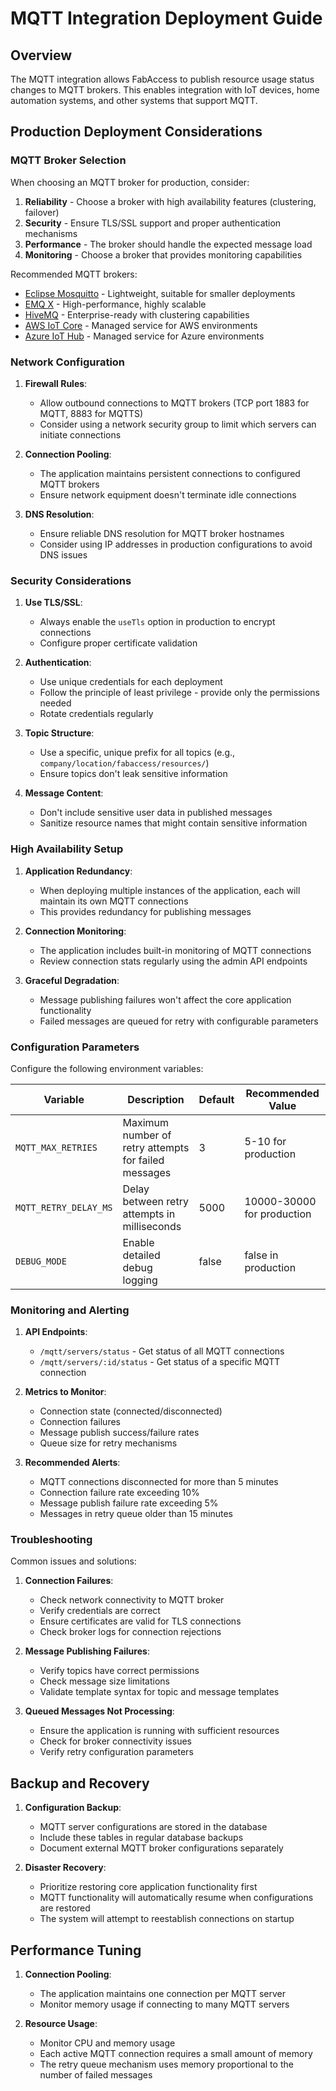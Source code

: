 # MQTT Integration Deployment Guide

## Overview

The MQTT integration allows FabAccess to publish resource usage status changes to MQTT brokers. This enables integration with IoT devices, home automation systems, and other systems that support MQTT.

## Production Deployment Considerations

### MQTT Broker Selection

When choosing an MQTT broker for production, consider:

1. **Reliability** - Choose a broker with high availability features (clustering, failover)
2. **Security** - Ensure TLS/SSL support and proper authentication mechanisms
3. **Performance** - The broker should handle the expected message load
4. **Monitoring** - Choose a broker that provides monitoring capabilities

Recommended MQTT brokers:

- [Eclipse Mosquitto](https://mosquitto.org/) - Lightweight, suitable for smaller deployments
- [EMQ X](https://www.emqx.io/) - High-performance, highly scalable
- [HiveMQ](https://www.hivemq.com/) - Enterprise-ready with clustering capabilities
- [AWS IoT Core](https://aws.amazon.com/iot-core/) - Managed service for AWS environments
- [Azure IoT Hub](https://azure.microsoft.com/services/iot-hub/) - Managed service for Azure environments

### Network Configuration

1. **Firewall Rules**:

   - Allow outbound connections to MQTT brokers (TCP port 1883 for MQTT, 8883 for MQTTS)
   - Consider using a network security group to limit which servers can initiate connections

2. **Connection Pooling**:

   - The application maintains persistent connections to configured MQTT brokers
   - Ensure network equipment doesn't terminate idle connections

3. **DNS Resolution**:
   - Ensure reliable DNS resolution for MQTT broker hostnames
   - Consider using IP addresses in production configurations to avoid DNS issues

### Security Considerations

1. **Use TLS/SSL**:

   - Always enable the `useTls` option in production to encrypt connections
   - Configure proper certificate validation

2. **Authentication**:

   - Use unique credentials for each deployment
   - Follow the principle of least privilege - provide only the permissions needed
   - Rotate credentials regularly

3. **Topic Structure**:

   - Use a specific, unique prefix for all topics (e.g., `company/location/fabaccess/resources/`)
   - Ensure topics don't leak sensitive information

4. **Message Content**:
   - Don't include sensitive user data in published messages
   - Sanitize resource names that might contain sensitive information

### High Availability Setup

1. **Application Redundancy**:

   - When deploying multiple instances of the application, each will maintain its own MQTT connections
   - This provides redundancy for publishing messages

2. **Connection Monitoring**:

   - The application includes built-in monitoring of MQTT connections
   - Review connection stats regularly using the admin API endpoints

3. **Graceful Degradation**:
   - Message publishing failures won't affect the core application functionality
   - Failed messages are queued for retry with configurable parameters

### Configuration Parameters

Configure the following environment variables:

| Variable              | Description                                          | Default | Recommended Value          |
| --------------------- | ---------------------------------------------------- | ------- | -------------------------- |
| `MQTT_MAX_RETRIES`    | Maximum number of retry attempts for failed messages | 3       | 5-10 for production        |
| `MQTT_RETRY_DELAY_MS` | Delay between retry attempts in milliseconds         | 5000    | 10000-30000 for production |
| `DEBUG_MODE`          | Enable detailed debug logging                        | false   | false in production        |

### Monitoring and Alerting

1. **API Endpoints**:

   - `/mqtt/servers/status` - Get status of all MQTT connections
   - `/mqtt/servers/:id/status` - Get status of a specific MQTT connection

2. **Metrics to Monitor**:

   - Connection state (connected/disconnected)
   - Connection failures
   - Message publish success/failure rates
   - Queue size for retry mechanisms

3. **Recommended Alerts**:
   - MQTT connections disconnected for more than 5 minutes
   - Connection failure rate exceeding 10%
   - Message publish failure rate exceeding 5%
   - Messages in retry queue older than 15 minutes

### Troubleshooting

Common issues and solutions:

1. **Connection Failures**:

   - Check network connectivity to MQTT broker
   - Verify credentials are correct
   - Ensure certificates are valid for TLS connections
   - Check broker logs for connection rejections

2. **Message Publishing Failures**:

   - Verify topics have correct permissions
   - Check message size limitations
   - Validate template syntax for topic and message templates

3. **Queued Messages Not Processing**:
   - Ensure the application is running with sufficient resources
   - Check for broker connectivity issues
   - Verify retry configuration parameters

## Backup and Recovery

1. **Configuration Backup**:

   - MQTT server configurations are stored in the database
   - Include these tables in regular database backups
   - Document external MQTT broker configurations separately

2. **Disaster Recovery**:
   - Prioritize restoring core application functionality first
   - MQTT functionality will automatically resume when configurations are restored
   - The system will attempt to reestablish connections on startup

## Performance Tuning

1. **Connection Pooling**:

   - The application maintains one connection per MQTT server
   - Monitor memory usage if connecting to many MQTT servers

2. **Resource Usage**:
   - Monitor CPU and memory usage
   - Each active MQTT connection requires a small amount of memory
   - The retry queue mechanism uses memory proportional to the number of failed messages
